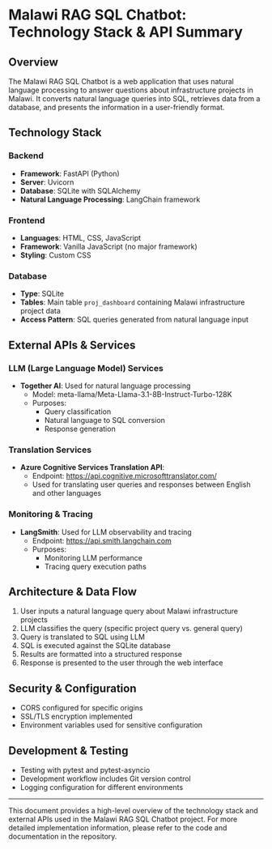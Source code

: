# Malawi RAG SQL Chatbot: Technology Stack & API Summary

## Overview
The Malawi RAG SQL Chatbot is a web application that uses natural language processing to answer questions about infrastructure projects in Malawi. It converts natural language queries into SQL, retrieves data from a database, and presents the information in a user-friendly format.

## Technology Stack

### Backend
- **Framework**: FastAPI (Python)
- **Server**: Uvicorn
- **Database**: SQLite with SQLAlchemy
- **Natural Language Processing**: LangChain framework

### Frontend
- **Languages**: HTML, CSS, JavaScript
- **Framework**: Vanilla JavaScript (no major framework)
- **Styling**: Custom CSS

### Database
- **Type**: SQLite
- **Tables**: Main table `proj_dashboard` containing Malawi infrastructure project data
- **Access Pattern**: SQL queries generated from natural language input

## External APIs & Services

### LLM (Large Language Model) Services
- **Together AI**: Used for natural language processing
  - Model: meta-llama/Meta-Llama-3.1-8B-Instruct-Turbo-128K
  - Purposes:
    - Query classification
    - Natural language to SQL conversion
    - Response generation

### Translation Services
- **Azure Cognitive Services Translation API**:
  - Endpoint: https://api.cognitive.microsofttranslator.com/
  - Used for translating user queries and responses between English and other languages

### Monitoring & Tracing
- **LangSmith**: Used for LLM observability and tracing
  - Endpoint: https://api.smith.langchain.com
  - Purposes:
    - Monitoring LLM performance
    - Tracing query execution paths

## Architecture & Data Flow

1. User inputs a natural language query about Malawi infrastructure projects
2. LLM classifies the query (specific project query vs. general query)
3. Query is translated to SQL using LLM
4. SQL is executed against the SQLite database
5. Results are formatted into a structured response
6. Response is presented to the user through the web interface

## Security & Configuration
- CORS configured for specific origins
- SSL/TLS encryption implemented
- Environment variables used for sensitive configuration

## Development & Testing
- Testing with pytest and pytest-asyncio
- Development workflow includes Git version control
- Logging configuration for different environments

---

This document provides a high-level overview of the technology stack and external APIs used in the Malawi RAG SQL Chatbot project. For more detailed implementation information, please refer to the code and documentation in the repository. 